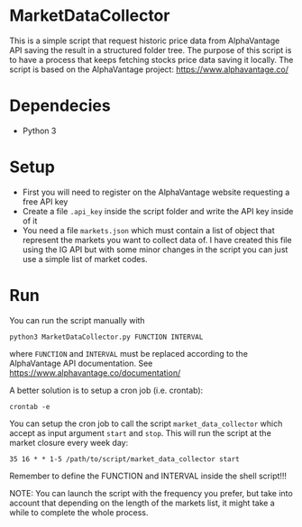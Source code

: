 # MarketDataCollector
This is a simple script that request historic price data from AlphaVantage API saving the result in a structured folder tree.
The purpose of this script is to have a process that keeps fetching stocks price data saving it locally.
The script is based on the AlphaVantage project:
https://www.alphavantage.co/


# Dependecies
- Python 3

# Setup
- First you will need to register on the AlphaVantage website requesting a free API key
- Create a file `.api_key` inside the script folder and write the API key inside of it
- You need a file `markets.json` which must contain a list of object that represent the markets you want to collect data of. I have created this file using the IG API but with some minor changes in the script you can just use a simple list of market codes.

# Run
You can run the script manually with
```
python3 MarketDataCollector.py FUNCTION INTERVAL
```
where `FUNCTION` and `INTERVAL` must be replaced according to the AlphaVantage API documentation. See https://www.alphavantage.co/documentation/

A better solution is to setup a cron job (i.e. crontab):
```
crontab -e
```
You can setup the cron job to call the script `market_data_collector` which accept as input argument `start` and `stop`. This will run the script at the market closure every week day:
```
35 16 * * 1-5 /path/to/script/market_data_collector start
```
Remember to define the FUNCTION and INTERVAL inside the shell script!!!

NOTE: You can launch the script with the frequency you prefer, but take into account that depending on the length of the markets list, it might take a while to complete the whole process.
